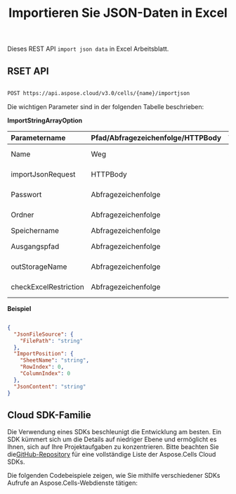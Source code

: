 ﻿---
title: Importieren Sie JSON-Daten in Excel
second_title: Documen
linktitle: JSO importieren
type: docs
url: /de/import-json-data-into-excel/
aliases: [ /import/json/]
keywords: Import Json data into Excel
description: Aspose.Cells Cloud REST API unterstützt den Import von String-Array-Daten in Excel Dateien. SDK unterstützt verschiedene Entwicklungssprachen. Dazu gehören Android, C#, Go, Java, NodeJS, Perl, PHP, Python, Ruby und Swift
weight: 40
kwords: Excel, Office Cloud, REST API, Tabellenkalkulation, PDF, CSV, Json, Markdown, Json-Daten importieren in Excel
---
Dieses REST API `import json data` in Excel Arbeitsblatt.

## RSET API

```bash

POST https://api.aspose.cloud/v3.0/cells/{name}/importjson

```

Die wichtigen Parameter sind in der folgenden Tabelle beschrieben:

**ImportStringArrayOption**

|Parametername| Pfad/Abfragezeichenfolge/HTTPBody|Typ|Beschreibung|
|:- |:- |:- |:- |
| Name| Weg| Schnur| Der Arbeitsmappenname|
| importJsonRequest| HTTPBody| Klasse| JSON-Anfrage importieren.|
| Passwort| Abfragezeichenfolge| Schnur| Das Kennwort der Arbeitsmappe.|
| Ordner| Abfragezeichenfolge| Schnur| Original-Arbeitsmappenordner.|
| Speichername| Abfragezeichenfolge| Schnur| Speichername.|
| Ausgangspfad| Abfragezeichenfolge| Schnur| Pfad der Ausgabedatei.|
|outStorageName| Abfragezeichenfolge| Schnur| Speichername für die Ausgabedatei.|
| checkExcelRestriction| Abfragezeichenfolge| Schnur| Überprüfen Sie die Einschränkung Excel.|

**Beispiel**

```json

{
  "JsonFileSource": {
    "FilePath": "string"
  },
  "ImportPosition": {
    "SheetName": "string",
    "RowIndex": 0,
    "ColumnIndex": 0
  },
  "JsonContent": "string"
}

```

## Cloud SDK-Familie

 Die Verwendung eines SDKs beschleunigt die Entwicklung am besten. Ein SDK kümmert sich um die Details auf niedriger Ebene und ermöglicht es Ihnen, sich auf Ihre Projektaufgaben zu konzentrieren. Bitte beachten Sie die[GitHub-Repository](https://github.com/aspose-cells-cloud) für eine vollständige Liste der Aspose.Cells Cloud SDKs.

Die folgenden Codebeispiele zeigen, wie Sie mithilfe verschiedener SDKs Aufrufe an Aspose.Cells-Webdienste tätigen:
